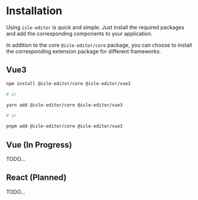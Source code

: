 # Installation

Using `isle-editor` is quick and simple. Just install the required packages and add the corresponding components to your application.

In addition to the core `@isle-editor/core` package, you can choose to install the corresponding extension package for different frameworks.

## Vue3

```bash
npm install @isle-editor/core @isle-editor/vue3

# or

yarn add @isle-editor/core @isle-editor/vue3

# or

pnpm add @isle-editor/core @isle-editor/vue3
```

## Vue (In Progress)

TODO...

## React (Planned)

TODO...
